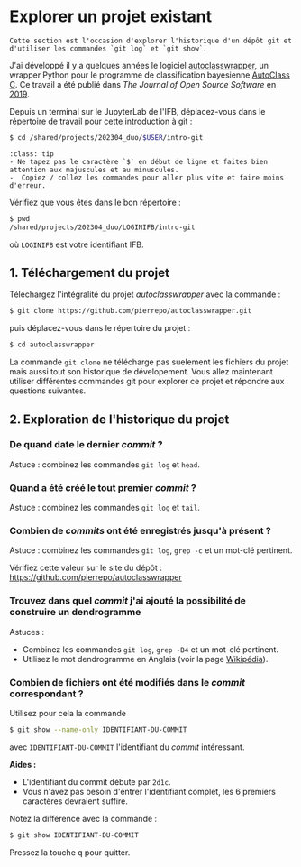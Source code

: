 # Explorer un projet existant

```{note}
Cette section est l'occasion d'explorer l'historique d'un dépôt git et d'utiliser les commandes `git log` et `git show`.
```

J'ai développé il y a quelques années le logiciel [autoclasswrapper](https://github.com/pierrepo/autoclasswrapper), un wrapper Python pour le programme de classification bayesienne  [AutoClass C](https://ti.arc.nasa.gov/tech/rse/synthesis-projects-applications/autoclass/autoclass-c/). Ce travail a été publié dans *The Journal of Open Source Software* en [2019](https://joss.theoj.org/papers/10.21105/joss.01390).

Depuis un terminal sur le JupyterLab de l'IFB, déplacez-vous dans le répertoire de travail pour cette introduction à git :

```bash
$ cd /shared/projects/202304_duo/$USER/intro-git
```

```{admonition} Rappel
:class: tip
- Ne tapez pas le caractère `$` en début de ligne et faites bien attention aux majuscules et au minuscules.
-  Copiez / collez les commandes pour aller plus vite et faire moins d'erreur.
```

Vérifiez que vous êtes dans le bon répertoire :

```bash
$ pwd
/shared/projects/202304_duo/LOGINIFB/intro-git
```

où `LOGINIFB` est votre identifiant IFB.

## 1. Téléchargement du projet

Téléchargez l'intégralité du projet *autoclasswrapper* avec la commande :

```bash
$ git clone https://github.com/pierrepo/autoclasswrapper.git
```

puis déplacez-vous dans le répertoire du projet :

```bash
$ cd autoclasswrapper
```

La commande `git clone` ne télécharge pas suelement les fichiers du projet mais aussi tout son historique de dévelopement. Vous allez maintenant utiliser différentes commandes git pour explorer ce projet et répondre aux questions suivantes.

## 2. Exploration de l'historique du projet

### De quand date le dernier *commit* ?

Astuce : combinez les commandes `git log` et `head`.


### Quand a été créé le tout premier *commit* ?

Astuce : combinez les commandes `git log` et `tail`.


### Combien de *commits* ont été enregistrés jusqu'à présent ?

Astuce : combinez les commandes `git log`, `grep -c` et un mot-clé pertinent.

Vérifiez cette valeur sur le site du dépôt : <https://github.com/pierrepo/autoclasswrapper>

### Trouvez dans quel *commit* j'ai ajouté la possibilité de construire un dendrogramme

Astuces : 

- Combinez les commandes `git log`, `grep -B4` et un mot-clé pertinent.
- Utilisez le mot dendrogramme en Anglais (voir la page [Wikipédia](https://en.wikipedia.org/wiki/Dendrogram)).


### Combien de fichiers ont été modifiés dans le *commit* correspondant ?

Utilisez pour cela la commande

```bash
$ git show --name-only IDENTIFIANT-DU-COMMIT
```

avec `IDENTIFIANT-DU-COMMIT` l'identifiant du *commit* intéressant. 

**Aides :** 

- L'identifiant du commit débute par `2d1c`.
- Vous n'avez pas besoin d'entrer l'identifiant complet, les 6 premiers caractères devraient suffire.

Notez la différence avec la commande :

```bash
$ git show IDENTIFIANT-DU-COMMIT
```

Pressez la touche <kbd>q</kbd> pour quitter.

